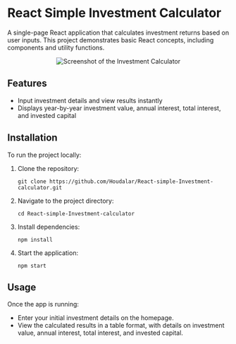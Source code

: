 # React Simple Investment Calculator

A single-page React application that calculates investment returns based on user inputs. This project demonstrates basic React concepts, including components and utility functions.
<p align="center">
  <img src="assets/ui.png" alt="Screenshot of the Investment Calculator">
</p>

## Features
- Input investment details and view results instantly
- Displays year-by-year investment value, annual interest, total interest, and invested capital

## Installation
To run the project locally:

1. Clone the repository:
   ```
   git clone https://github.com/Houdalar/React-simple-Investment-calculator.git
   ```
2. Navigate to the project directory:
   ```
   cd React-simple-Investment-calculator
   ```
3. Install dependencies:
   ```
   npm install
   ```
4. Start the application:
   ```
   npm start
   ```
## Usage
Once the app is running:

- Enter your initial investment details on the homepage.
- View the calculated results in a table format, with details on investment value, annual interest, total interest, and invested capital.
